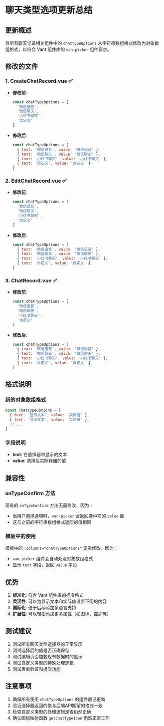 # 聊天类型选项更新总结

## 更新概述
将所有聊天记录相关组件中的 `chatTypeOptions` 从字符串数组格式修改为对象数组格式，以符合 Vant 组件库的 `van-picker` 组件要求。

## 修改的文件

### 1. CreateChatRecord.vue ✅
- **修改前**:
  ```javascript
  const chatTypeOptions = [
    '微信语音',
    '微信聊天', 
    '小红书聊天',
    '自定义'
  ]
  ```
- **修改后**:
  ```javascript
  const chatTypeOptions = [
    { text: '微信语音', value: '微信语音' },
    { text: '微信聊天', value: '微信聊天' },
    { text: '小红书聊天', value: '小红书聊天' },
    { text: '自定义', value: '自定义' }
  ]
  ```

### 2. EditChatRecord.vue ✅
- **修改前**:
  ```javascript
  const chatTypeOptions = [
    '微信语音',
    '微信聊天', 
    '小红书聊天',
    '自定义'
  ]
  ```
- **修改后**:
  ```javascript
  const chatTypeOptions = [
    { text: '微信语音', value: '微信语音' },
    { text: '微信聊天', value: '微信聊天' },
    { text: '小红书聊天', value: '小红书聊天' },
    { text: '自定义', value: '自定义' }
  ]
  ```

### 3. ChatRecord.vue ✅
- **修改前**:
  ```javascript
  const chatTypeOptions = [
    '微信语音',
    '微信聊天', 
    '小红书聊天',
    '自定义'
  ]
  ```
- **修改后**:
  ```javascript
  const chatTypeOptions = [
    { text: '微信语音', value: '微信语音' },
    { text: '微信聊天', value: '微信聊天' },
    { text: '小红书聊天', value: '小红书聊天' },
    { text: '自定义', value: '自定义' }
  ]
  ```

## 格式说明

### 新的对象数组格式
```javascript
const chatTypeOptions = [
  { text: '显示文本', value: '实际值' },
  { text: '显示文本', value: '实际值' },
  // ...
]
```

### 字段说明
- **text**: 在选择器中显示的文本
- **value**: 选择后实际存储的值

## 兼容性

### onTypeConfirm 方法
现有的 `onTypeConfirm` 方法无需修改，因为：
- 当用户选择选项时，`van-picker` 会返回选中项的 `value` 值
- 这与之前的字符串数组格式返回的值相同

### 模板中的使用
模板中的 `:columns="chatTypeOptions"` 无需修改，因为：
- `van-picker` 组件会自动处理对象数组格式
- 显示 `text` 字段，返回 `value` 字段

## 优势

1. **标准化**: 符合 Vant 组件库的标准格式
2. **灵活性**: 可以为显示文本和实际值设置不同的内容
3. **国际化**: 便于后续添加多语言支持
4. **扩展性**: 可以轻松添加更多属性（如图标、描述等）

## 测试建议

1. 测试所有聊天类型选择器的正常显示
2. 测试选择后的值是否正确保存
3. 测试编辑页面加载现有数据时的显示
4. 测试自定义类型的特殊处理逻辑
5. 测试表单验证和提交功能

## 注意事项

1. 确保所有使用 `chatTypeOptions` 的组件都已更新
2. 验证选择器返回的值与后端API期望的格式一致
3. 检查自定义类型的处理逻辑是否仍然正确
4. 确认图标映射函数 `getChatTypeIcon` 仍然正常工作

